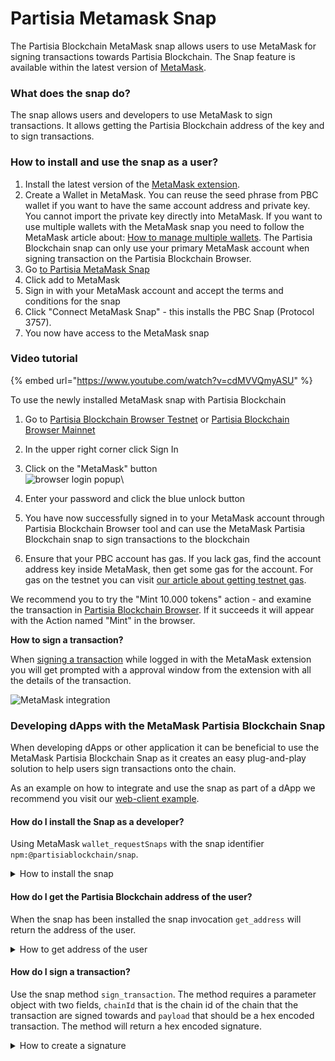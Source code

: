 # Partisia Metamask Snap

The Partisia Blockchain MetaMask snap allows users to use MetaMask for signing transactions towards Partisia Blockchain. The Snap feature is available within the latest version of [MetaMask](https://metamask.io/).

### What does the snap do? <a href="#what-does-the-snap-do" id="what-does-the-snap-do"></a>

The snap allows users and developers to use MetaMask to sign transactions. It allows getting the Partisia Blockchain address of the key and to sign transactions.

### How to install and use the snap as a user? <a href="#how-to-install-and-use-the-snap-as-a-user" id="how-to-install-and-use-the-snap-as-a-user"></a>

1. Install the latest version of the [MetaMask extension](https://metamask.io/download/).
2. Create a Wallet in MetaMask. You can reuse the seed phrase from PBC wallet if you want to have the same account address and private key. You cannot import the private key directly into MetaMask. If you want to use multiple wallets with the MetaMask snap you need to follow the MetaMask article about: [How to manage multiple wallets](https://support.metamask.io/hc/en-us/articles/12174759849371#h_01GQ58M3T5NQ19NYWTQ1C1XS2M). The Partisia Blockchain snap can only use your primary MetaMask account when signing transaction on the Partisia Blockchain Browser.
3. Go [to Partisia MetaMask Snap](https://snaps.metamask.io/snap/npm/partisiablockchain/snap/)
4. Click add to MetaMask
5. Sign in with your MetaMask account and accept the terms and conditions for the snap
6. Click "Connect MetaMask Snap" - this installs the PBC Snap (Protocol 3757).
7. You now have access to the MetaMask snap

### Video tutorial

{% embed url="https://www.youtube.com/watch?v=cdMVVQmyASU" %}

To use the newly installed MetaMask snap with Partisia Blockchain

1. Go to [Partisia Blockchain Browser Testnet](https://browser.testnet.partisiablockchain.com/) or [Partisia Blockchain Browser Mainnet](https://browser.partisiablockchain.com/)
2. In the upper right corner click Sign In
3. Click on the "MetaMask" button\
   ![browser login popup](https://partisiablockchain.gitlab.io/documentation/smart-contracts/img/metamask-snap-integration-00.png)\

4. Enter your password and click the blue unlock button
5. You have now successfully signed in to your MetaMask account through Partisia Blockchain Browser tool and can use the MetaMask Partisia Blockchain snap to sign transactions to the blockchain
6. Ensure that your PBC account has gas. If you lack gas, find the account address key inside MetaMask, then get some gas for the account. For gas on the testnet you can visit [our article about getting testnet gas](https://partisiablockchain.gitlab.io/documentation/smart-contracts/access-and-use-the-testnet.html).

We recommend you to try the "Mint 10.000 tokens" action - and examine the transaction in [Partisia Blockchain Browser](https://browser.testnet.partisiablockchain.com/transactions). If it succeeds it will appear with the Action named "Mint" in the browser.

**How to sign a transaction?**

When [signing a transaction](https://partisiablockchain.gitlab.io/documentation/smart-contracts/compile-and-deploy-contracts.html) while logged in with the MetaMask extension you will get prompted with a approval window from the extension with all the details of the transaction.

![MetaMask integration](https://partisiablockchain.gitlab.io/documentation/smart-contracts/img/metamask-snap-integration-01.png)

### Developing dApps with the MetaMask Partisia Blockchain Snap <a href="#developing-dapps-with-the-metamask-partisia-blockchain-snap" id="developing-dapps-with-the-metamask-partisia-blockchain-snap"></a>

When developing dApps or other application it can be beneficial to use the MetaMask Partisia Blockchain Snap as it creates an easy plug-and-play solution to help users sign transactions onto the chain.

As an example on how to integrate and use the snap as part of a dApp we recommend you visit our [web-client example](https://gitlab.com/partisiablockchain/language/example-web-client).

#### How do I install the Snap as a developer? <a href="#how-do-i-install-the-snap-as-a-developer" id="how-do-i-install-the-snap-as-a-developer"></a>

Using MetaMask `wallet_requestSnaps` with the snap identifier `npm:@partisiablockchain/snap`.

<details>

<summary>How to install the snap</summary>

```javascript
try {
    const result = await window.ethereum.request({
        method: 'wallet_requestSnaps',
        params: {
            'npm:@partisiablockchain/snap': {},
        },
    });
    console.log(result);
} catch (error) {
    console.log(error);
}
```

</details>

#### How do I get the Partisia Blockchain address of the user? <a href="#how-do-i-get-the-partisia-blockchain-address-of-the-user" id="how-do-i-get-the-partisia-blockchain-address-of-the-user"></a>

When the snap has been installed the snap invocation `get_address` will return the address of the user.

<details>

<summary>How to get address of the user</summary>

```javascript
window.ethereum.request({
    method: 'wallet_invokeSnap',
    params: {
        snapId: "npm:@partisiablockchain/snap",
        request: {method: 'get_address'}
    },
});
```

</details>

#### How do I sign a transaction? <a href="#how-do-i-sign-a-transaction" id="how-do-i-sign-a-transaction"></a>

Use the snap method `sign_transaction`. The method requires a parameter object with two fields, `chainId` that is the chain id of the chain that the transaction are signed towards and `payload` that should be a hex encoded transaction. The method will return a hex encoded signature.

<details>

<summary>How to create a signature</summary>

```javascript
window.ethereum.request({
    method: 'wallet_invokeSnap',
    params: {
        snapId: "npm:@partisiablockchain/snap",
        request: {
            method: 'sign_transaction',
            params: {
                payload: payload,
                chainId: chainId
            },
        },
    },
});
```

</details>
